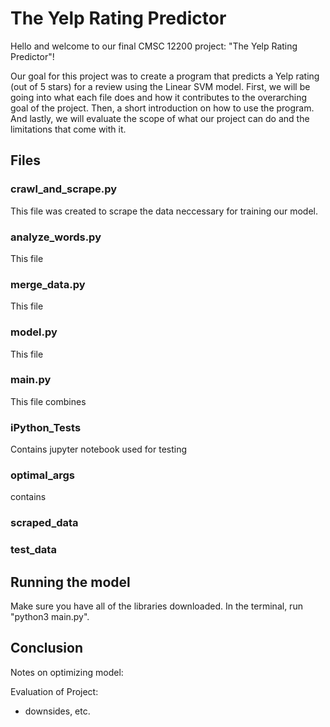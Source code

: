 # The Yelp Rating Predictor

Hello and welcome to our final CMSC 12200 project: "The Yelp Rating Predictor"!

Our goal for this project was to create a program that predicts a Yelp rating (out of 5 stars) for a review using the Linear SVM model. First, we will be going into what each file does and how it contributes to the overarching goal of the project. Then, a short introduction on how to use the program. And lastly, we will evaluate the scope of what our project can do and the limitations that come with it. 

## Files

### crawl_and_scrape.py
This file was created to scrape the data neccessary for training our model. 
### analyze_words.py
This file 
### merge_data.py
This file
### model.py
This file 
### main.py
This file combines 

### iPython_Tests
Contains jupyter notebook used for testing
### optimal_args
contains
### scraped_data
### test_data


## Running the model

Make sure you have all of the libraries downloaded. In the terminal, run "python3 main.py".

## Conclusion

Notes on optimizing model:


Evaluation of Project: 
- downsides, etc.